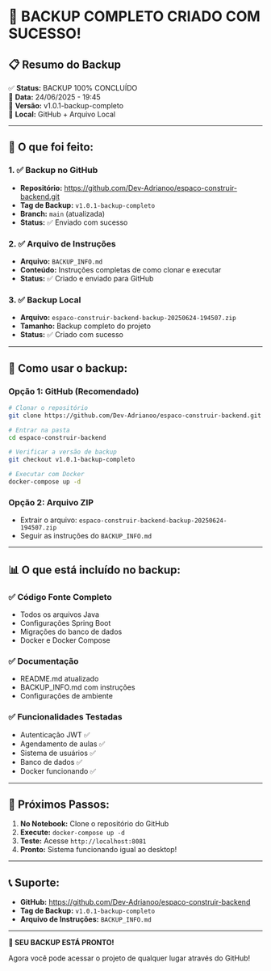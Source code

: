 # 🎉 BACKUP COMPLETO CRIADO COM SUCESSO!

## 📋 Resumo do Backup

✅ **Status:** BACKUP 100% CONCLUÍDO  
📅 **Data:** 24/06/2025 - 19:45  
🔄 **Versão:** v1.0.1-backup-completo  
💾 **Local:** GitHub + Arquivo Local

---

## 🎯 O que foi feito:

### 1. ✅ **Backup no GitHub**

- **Repositório:** https://github.com/Dev-Adrianoo/espaco-construir-backend.git
- **Tag de Backup:** `v1.0.1-backup-completo`
- **Branch:** `main` (atualizada)
- **Status:** ✅ Enviado com sucesso

### 2. ✅ **Arquivo de Instruções**

- **Arquivo:** `BACKUP_INFO.md`
- **Conteúdo:** Instruções completas de como clonar e executar
- **Status:** ✅ Criado e enviado para GitHub

### 3. ✅ **Backup Local**

- **Arquivo:** `espaco-construir-backend-backup-20250624-194507.zip`
- **Tamanho:** Backup completo do projeto
- **Status:** ✅ Criado com sucesso

---

## 🚀 Como usar o backup:

### **Opção 1: GitHub (Recomendado)**

```bash
# Clonar o repositório
git clone https://github.com/Dev-Adrianoo/espaco-construir-backend.git

# Entrar na pasta
cd espaco-construir-backend

# Verificar a versão de backup
git checkout v1.0.1-backup-completo

# Executar com Docker
docker-compose up -d
```

### **Opção 2: Arquivo ZIP**

- Extrair o arquivo: `espaco-construir-backend-backup-20250624-194507.zip`
- Seguir as instruções do `BACKUP_INFO.md`

---

## 📊 O que está incluído no backup:

### ✅ **Código Fonte Completo**

- Todos os arquivos Java
- Configurações Spring Boot
- Migrações do banco de dados
- Docker e Docker Compose

### ✅ **Documentação**

- README.md atualizado
- BACKUP_INFO.md com instruções
- Configurações de ambiente

### ✅ **Funcionalidades Testadas**

- Autenticação JWT ✅
- Agendamento de aulas ✅
- Sistema de usuários ✅
- Banco de dados ✅
- Docker funcionando ✅

---

## 🎯 Próximos Passos:

1. **No Notebook:** Clone o repositório do GitHub
2. **Execute:** `docker-compose up -d`
3. **Teste:** Acesse `http://localhost:8081`
4. **Pronto:** Sistema funcionando igual ao desktop!

---

## 📞 Suporte:

- **GitHub:** https://github.com/Dev-Adrianoo/espaco-construir-backend
- **Tag de Backup:** `v1.0.1-backup-completo`
- **Arquivo de Instruções:** `BACKUP_INFO.md`

---

**🎉 SEU BACKUP ESTÁ PRONTO!**

Agora você pode acessar o projeto de qualquer lugar através do GitHub!
